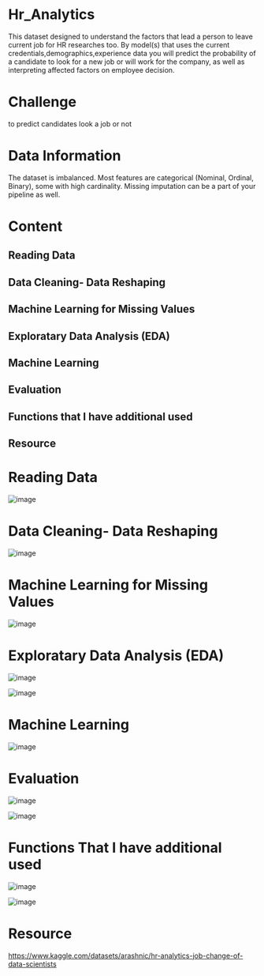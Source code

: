 # Hr_Analytics
This dataset designed to understand the factors that lead a person to leave current job for HR researches too. By model(s) that uses the current credentials,demographics,experience data you will predict the probability of a candidate to look for a new job or will work for the company, as well as interpreting affected factors on employee decision.
# Challenge
to predict candidates look a job or not

# Data Information
The dataset is imbalanced.
Most features are categorical (Nominal, Ordinal, Binary), some with high cardinality.
Missing imputation can be a part of your pipeline as well.

# Content
## Reading Data
## Data Cleaning- Data Reshaping
## Machine Learning for Missing Values
## Exploratary Data Analysis (EDA)
## Machine Learning
## Evaluation
## Functions that I have additional used
## Resource

# Reading Data
![image](https://github.com/NevzatTaha/Hr_Analytics/assets/108625825/13a44449-1723-43e9-8c32-aa681e44ea53)

# Data Cleaning- Data Reshaping
![image](https://github.com/NevzatTaha/Hr_Analytics/assets/108625825/40d55bd3-73f6-49ac-bc2c-be2c5c28095d)

# Machine Learning for Missing Values
![image](https://github.com/NevzatTaha/Hr_Analytics/assets/108625825/0ce65e92-9a7b-492f-9966-086c873f0754)

# Exploratary Data Analysis (EDA)
![image](https://github.com/NevzatTaha/Hr_Analytics/assets/108625825/cc14750d-c183-4b68-a728-42952f5cdcd9)


![image](https://github.com/NevzatTaha/Hr_Analytics/assets/108625825/6c80b1b9-920a-4a6a-aec6-8f484522bc53)

# Machine Learning
![image](https://github.com/NevzatTaha/Hr_Analytics/assets/108625825/56883815-fd43-46f7-8bfa-1ec61895dbf7)

# Evaluation

![image](https://github.com/NevzatTaha/Hr_Analytics/assets/108625825/93be29f1-d1af-4c3a-8756-ec7f1bb29be7)

![image](https://github.com/NevzatTaha/Hr_Analytics/assets/108625825/f4725657-fb6a-41ea-9c89-219be274acd9)

# Functions That I have additional used
![image](https://github.com/NevzatTaha/Hr_Analytics/assets/108625825/895856fa-694c-49bc-9984-fc89c1203aa8)


![image](https://github.com/NevzatTaha/Hr_Analytics/assets/108625825/8133043b-4f44-4739-9afd-1d9fe42d988f)


# Resource

https://www.kaggle.com/datasets/arashnic/hr-analytics-job-change-of-data-scientists








